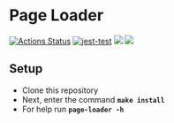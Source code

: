 # Page Loader

[![Actions Status](https://github.com/Yakanaro/backend-project-lvl3/workflows/hexlet-check/badge.svg)](https://github.com/Yakanaro/backend-project-lvl3/actions)
[![jest-test](https://github.com/Yakanaro/backend-project-lvl3/actions/workflows/jest-test.yml/badge.svg)](https://github.com/Yakanaro/backend-project-lvl3/actions/workflows/jest-test.yml)
<a href="https://codeclimate.com/github/Yakanaro/backend-project-lvl3/maintainability"><img src="https://api.codeclimate.com/v1/badges/44d36a972c39fe4a04b0/maintainability" /></a>
<a href="https://codeclimate.com/github/Yakanaro/backend-project-lvl3/test_coverage"><img src="https://api.codeclimate.com/v1/badges/44d36a972c39fe4a04b0/test_coverage" /></a>

## Setup

- Clone this repository
- Next, enter the command **`make install`**
- For help run **`page-loader -h`**
